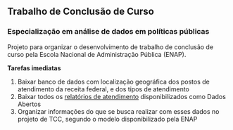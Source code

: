 ## Trabalho de Conclusão de Curso
### Especialização em análise de dados em políticas públicas

Projeto para organizar o desenvolvimento de trabalho de conclusão de curso pela Escola Nacional de Administração Pública (ENAP). 



**Tarefas imediatas**

1. Baixar banco de dados com localização geográfica dos postos de atendimento da receita federal, e dos tipos de atendimento
2. Baixar todos os [relatórios de atendimento](https://receita.economia.gov.br/dados/resultados/atendimento) disponibilizados como Dados Abertos
3. Organizar informações do que se busca realizar com esses dados no projeto de TCC, segundo o modelo disponibilizado pela ENAP